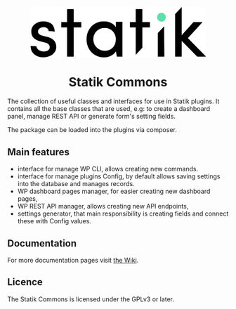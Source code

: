 <p align="center">
  <img width="400" src="assets/images/statik.png?raw=true" align="center" alt="Statik logo">
</p>

<h1 align="center">
  Statik Commons
</h1>

The collection of useful classes and interfaces for use in Statik plugins. 
It contains all the base classes that are used, e.g: to create a dashboard panel, 
manage REST API or generate form's setting fields.

The package can be loaded into the plugins via composer.

## Main features

* interface for manage WP CLI, allows creating new commands.
* interface for manage plugins Config, by default allows saving settings into 
the database and manages records.
* WP dashboard pages manager, for easier creating new dashboard pages,
* WP REST API manager, allows creating new API endpoints,
* settings generator, that main responsibility is creating fields and connect these with Config values.

## Documentation

For more documentation pages visit [the Wiki](https://github.com/iamdripfeed/WordPress-Statik-common/wiki).

## Licence

The Statik Commons is licensed under the GPLv3 or later.